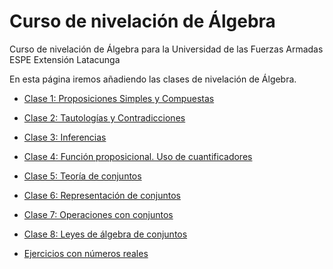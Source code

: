 # Curso de nivelación de Álgebra

Curso de nivelación de Álgebra para la Universidad de las Fuerzas Armadas ESPE Extensión Latacunga

En esta página iremos añadiendo las clases de nivelación de Álgebra.

- [Clase 1: Proposiciones Simples y Compuestas](html/Primera_Clase_Proposiciones_Simples_y_Compuestas.html)
- [Clase 2: Tautologías y Contradicciones](html/Tautologias_Contradicciones.html)
- [Clase 3: Inferencias](html/Reglasdeinferencia.3.html)
- [Clase 4: Función proposicional. Uso de cuantificadores](html/Funcionproposicional_usodecuantificadores_4.html)
- [Clase 5: Teoría de conjuntos](html/TeoriadeConjuntos5.html)
- [Clase 6: Representación de conjuntos](html/RepresentaciondeConjuntos_6.html)
- [Clase 7: Operaciones con conjuntos](html/OperacionesconConjuntos7.html)
- [Clase 8: Leyes de álgebra de conjuntos](html/LeyesdelalgebradeConjuntos8.html)


- [Ejercicios con números reales](html/Ejerciciosdenumerosreales11.html)

